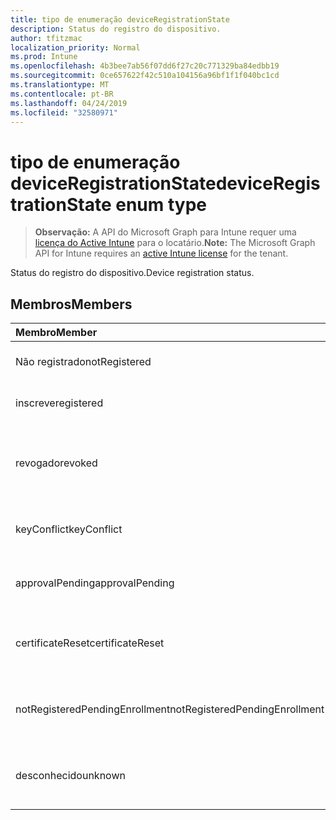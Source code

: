 ```yaml
---
title: tipo de enumeração deviceRegistrationState
description: Status do registro do dispositivo.
author: tfitzmac
localization_priority: Normal
ms.prod: Intune
ms.openlocfilehash: 4b3bee7ab56f07dd6f27c20c771329ba84edbb19
ms.sourcegitcommit: 0ce657622f42c510a104156a96bf1f1f040bc1cd
ms.translationtype: MT
ms.contentlocale: pt-BR
ms.lasthandoff: 04/24/2019
ms.locfileid: "32580971"
---
```

# <a name="deviceregistrationstate-enum-type"></a><span data-ttu-id="fb449-103">tipo de enumeração deviceRegistrationState</span><span class="sxs-lookup"><span data-stu-id="fb449-103">deviceRegistrationState enum type</span></span>

> <span data-ttu-id="fb449-104">**Observação:** A API do Microsoft Graph para Intune requer uma [licença do Active Intune](https://go.microsoft.com/fwlink/?linkid=839381) para o locatário.</span><span class="sxs-lookup"><span data-stu-id="fb449-104">**Note:** The Microsoft Graph API for Intune requires an [active Intune license](https://go.microsoft.com/fwlink/?linkid=839381) for the tenant.</span></span>

<span data-ttu-id="fb449-105">Status do registro do dispositivo.</span><span class="sxs-lookup"><span data-stu-id="fb449-105">Device registration status.</span></span>

## <a name="members"></a><span data-ttu-id="fb449-106">Membros</span><span class="sxs-lookup"><span data-stu-id="fb449-106">Members</span></span>
|<span data-ttu-id="fb449-107">Membro</span><span class="sxs-lookup"><span data-stu-id="fb449-107">Member</span></span>|<span data-ttu-id="fb449-108">Valor</span><span class="sxs-lookup"><span data-stu-id="fb449-108">Value</span></span>|<span data-ttu-id="fb449-109">Descrição</span><span class="sxs-lookup"><span data-stu-id="fb449-109">Description</span></span>|
|:---|:---|:---|
|<span data-ttu-id="fb449-110">Não registrado</span><span class="sxs-lookup"><span data-stu-id="fb449-110">notRegistered</span></span>|<span data-ttu-id="fb449-111">,0</span><span class="sxs-lookup"><span data-stu-id="fb449-111">0</span></span>|<span data-ttu-id="fb449-112">O dispositivo não está registrado.</span><span class="sxs-lookup"><span data-stu-id="fb449-112">The device is not registered.</span></span>|
|<span data-ttu-id="fb449-113">inscreve</span><span class="sxs-lookup"><span data-stu-id="fb449-113">registered</span></span>|<span data-ttu-id="fb449-114">2 </span><span class="sxs-lookup"><span data-stu-id="fb449-114">2</span></span>|<span data-ttu-id="fb449-115">O dispositivo está registrado.</span><span class="sxs-lookup"><span data-stu-id="fb449-115">The device is registered.</span></span>|
|<span data-ttu-id="fb449-116">revogado</span><span class="sxs-lookup"><span data-stu-id="fb449-116">revoked</span></span>|<span data-ttu-id="fb449-117">3 </span><span class="sxs-lookup"><span data-stu-id="fb449-117">3</span></span>|<span data-ttu-id="fb449-118">O dispositivo foi bloqueado, apagado ou desativado.</span><span class="sxs-lookup"><span data-stu-id="fb449-118">The device has been blocked, wiped or retired.</span></span>|
|<span data-ttu-id="fb449-119">keyConflict</span><span class="sxs-lookup"><span data-stu-id="fb449-119">keyConflict</span></span>|<span data-ttu-id="fb449-120">4 </span><span class="sxs-lookup"><span data-stu-id="fb449-120">4</span></span>|<span data-ttu-id="fb449-121">O dispositivo tem um conflito de teclas.</span><span class="sxs-lookup"><span data-stu-id="fb449-121">The device has a key conflict.</span></span>|
|<span data-ttu-id="fb449-122">approvalPending</span><span class="sxs-lookup"><span data-stu-id="fb449-122">approvalPending</span></span>|<span data-ttu-id="fb449-123">5 </span><span class="sxs-lookup"><span data-stu-id="fb449-123">5</span></span>|<span data-ttu-id="fb449-124">O dispositivo está aguardando aprovação.</span><span class="sxs-lookup"><span data-stu-id="fb449-124">The device is pending approval.</span></span>|
|<span data-ttu-id="fb449-125">certificateReset</span><span class="sxs-lookup"><span data-stu-id="fb449-125">certificateReset</span></span>|<span data-ttu-id="fb449-126">6 </span><span class="sxs-lookup"><span data-stu-id="fb449-126">6</span></span>|<span data-ttu-id="fb449-127">O certificado de dispositivo foi redefinido.</span><span class="sxs-lookup"><span data-stu-id="fb449-127">The device certificate has been reset.</span></span>|
|<span data-ttu-id="fb449-128">notRegisteredPendingEnrollment</span><span class="sxs-lookup"><span data-stu-id="fb449-128">notRegisteredPendingEnrollment</span></span>|<span data-ttu-id="fb449-129">7 </span><span class="sxs-lookup"><span data-stu-id="fb449-129">7</span></span>|<span data-ttu-id="fb449-130">O dispositivo não está registrado e registro pendente.</span><span class="sxs-lookup"><span data-stu-id="fb449-130">The device is not registered and pending enrollment.</span></span>|
|<span data-ttu-id="fb449-131">desconhecido</span><span class="sxs-lookup"><span data-stu-id="fb449-131">unknown</span></span>|<span data-ttu-id="fb449-132">8 </span><span class="sxs-lookup"><span data-stu-id="fb449-132">8</span></span>|<span data-ttu-id="fb449-133">O status do registro do dispositivo é desconhecido.</span><span class="sxs-lookup"><span data-stu-id="fb449-133">The device registration status is unknown.</span></span>|



